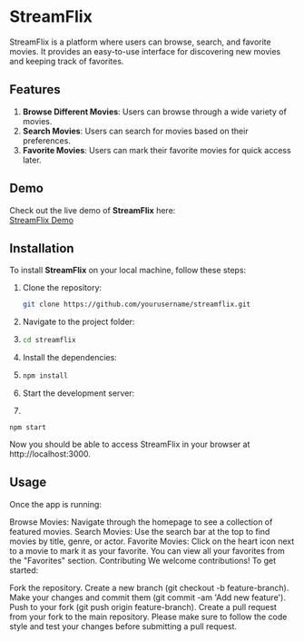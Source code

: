 # StreamFlix

StreamFlix is a platform where users can browse, search, and favorite movies. It provides an easy-to-use interface for discovering new movies and keeping track of favorites.

## Features
1. **Browse Different Movies**: Users can browse through a wide variety of movies.
2. **Search Movies**: Users can search for movies based on their preferences.
3. **Favorite Movies**: Users can mark their favorite movies for quick access later.

## Demo
Check out the live demo of **StreamFlix** here:  
[StreamFlix Demo]([https://your-demo-link.com](https://drive.google.com/file/d/1oT33Gp9H0yEQEXcYW-dQ5HBICwHjoW5g/view?usp=sharing))

## Installation
To install **StreamFlix** on your local machine, follow these steps:

1. Clone the repository:
   ```bash
   git clone https://github.com/yourusername/streamflix.git
2. Navigate to the project folder:
3.   ```bash
     cd streamflix
4. Install the dependencies:
5.   ```bash
     npm install
6. Start the development server:
7.   ```bash
    npm start
Now you should be able to access StreamFlix in your browser at http://localhost:3000.

## Usage
Once the app is running:

Browse Movies: Navigate through the homepage to see a collection of featured movies.
Search Movies: Use the search bar at the top to find movies by title, genre, or actor.
Favorite Movies: Click on the heart icon next to a movie to mark it as your favorite. You can view all your favorites from the "Favorites" section.
Contributing
We welcome contributions! To get started:

Fork the repository.
Create a new branch (git checkout -b feature-branch).
Make your changes and commit them (git commit -am 'Add new feature').
Push to your fork (git push origin feature-branch).
Create a pull request from your fork to the main repository.
Please make sure to follow the code style and test your changes before submitting a pull request.
